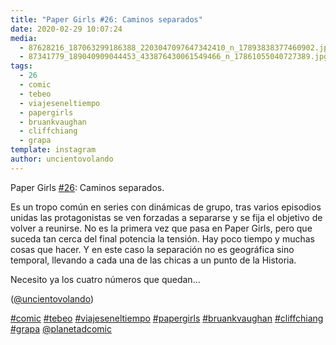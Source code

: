```yaml
---
title: "Paper Girls #26: Caminos separados"
date: 2020-02-29 10:07:24
media: 
  - 87628216_187063299186388_2203047097647342410_n_17893838377460902.jpg
  - 87341779_189040909044453_433876430061549466_n_17861055040727389.jpg
tags: 
  - 26
  - comic
  - tebeo
  - viajeseneltiempo
  - papergirls
  - bruankvaughan
  - cliffchiang
  - grapa
template: instagram
author: uncientovolando
---
```


Paper Girls [#26](/tags/26): Caminos separados.


Es un tropo común en series con dinámicas de grupo, tras varios episodios unidas las protagonistas se ven forzadas a separarse y se fija el objetivo de volver a reunirse. No es la primera vez que pasa en Paper Girls, pero que suceda tan cerca del final potencia la tensión. Hay poco tiempo y muchas cosas que hacer. Y en este caso la separación no es geográfica sino temporal, llevando a cada una de las chicas a un punto de la Historia.


Necesito ya los cuatro números que quedan...


([@uncientovolando](https://instagram.com/uncientovolando))






[#comic](/tags/comic) [#tebeo](/tags/tebeo) [#viajeseneltiempo](/tags/viajeseneltiempo) [#papergirls](/tags/papergirls) [#bruankvaughan](/tags/bruankvaughan) [#cliffchiang](/tags/cliffchiang) [#grapa](/tags/grapa) [@planetadcomic](https://instagram.com/planetadcomic)
